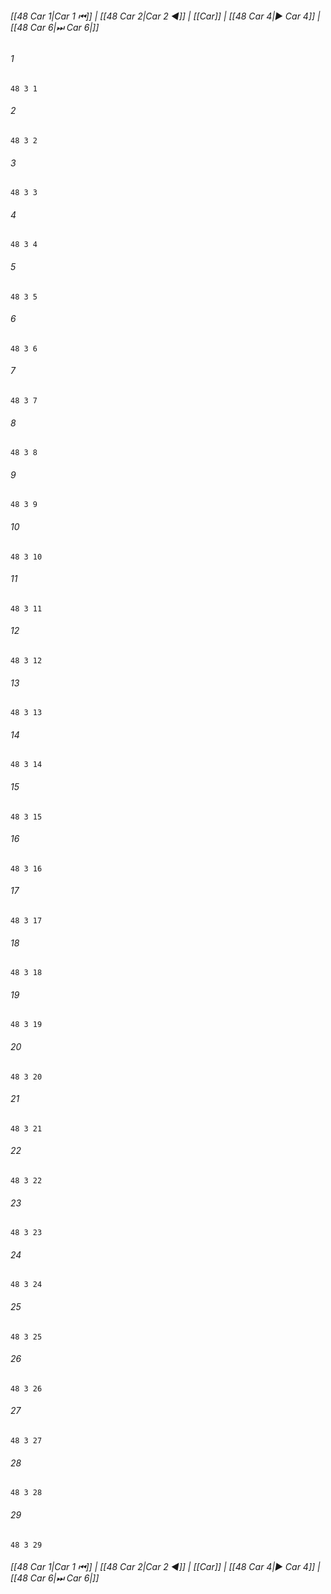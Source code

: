 
###### [[48 Car 1|Car 1 ⏮]] | [[48 Car 2|Car 2 ◀]] | [[Car]] | [[48 Car 4|▶ Car 4]] | [[48 Car 6|⏭ Car 6|]]

###### 1
``` verse
48 3 1 
```
###### 2
``` verse
48 3 2 
```
###### 3
``` verse
48 3 3 
```
###### 4
``` verse
48 3 4 
```
###### 5
``` verse
48 3 5 
```
###### 6
``` verse
48 3 6 
```
###### 7
``` verse
48 3 7 
```
###### 8
``` verse
48 3 8 
```
###### 9
``` verse
48 3 9 
```
###### 10
``` verse
48 3 10 
```
###### 11
``` verse
48 3 11 
```
###### 12
``` verse
48 3 12 
```
###### 13
``` verse
48 3 13 
```
###### 14
``` verse
48 3 14 
```
###### 15
``` verse
48 3 15 
```
###### 16
``` verse
48 3 16 
```
###### 17
``` verse
48 3 17 
```
###### 18
``` verse
48 3 18 
```
###### 19
``` verse
48 3 19 
```
###### 20
``` verse
48 3 20 
```
###### 21
``` verse
48 3 21 
```
###### 22
``` verse
48 3 22 
```
###### 23
``` verse
48 3 23 
```
###### 24
``` verse
48 3 24 
```
###### 25
``` verse
48 3 25 
```
###### 26
``` verse
48 3 26 
```
###### 27
``` verse
48 3 27 
```
###### 28
``` verse
48 3 28 
```
###### 29
``` verse
48 3 29 
```

###### [[48 Car 1|Car 1 ⏮]] | [[48 Car 2|Car 2 ◀]] | [[Car]] | [[48 Car 4|▶ Car 4]] | [[48 Car 6|⏭ Car 6|]]


